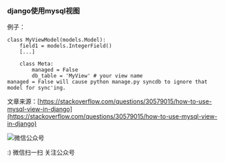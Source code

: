 <!--
author: os4uinfo
head: https://os4u.info/blog/img/sun.png
date: 2017-09-08
title: Python使用笔记（不断更新中）
tags: python
images: https://os4u.info/blog/img/sun.png
category: python
status: publish
summary: 使用django进行网站开发，做个笔记。
-->

### django使用mysql视图


例子：

```
class MyViewModel(models.Model):
    field1 = models.IntegerField()
    [...]

    class Meta:
        managed = False
        db_table = 'MyView' # your view name
managed = False will cause python manage.py syncdb to ignore that model for sync'ing.
```


文章来源：[https://stackoverflow.com/questions/30579015/how-to-use-mysql-view-in-django](https://stackoverflow.com/questions/30579015/how-to-use-mysql-view-in-django)




![微信公众号](https://www.os4u.info/wx.jpg) 

:) 微信扫一扫 关注公众号 
